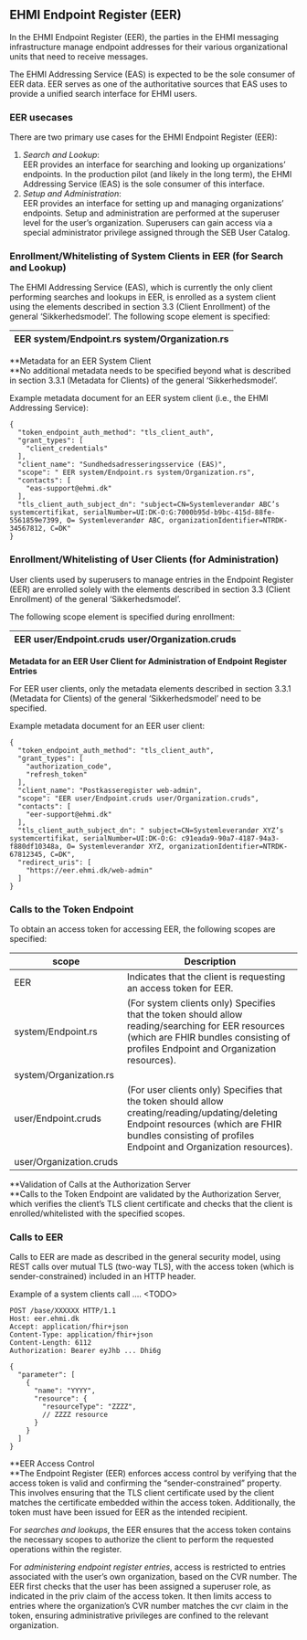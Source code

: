 ## EHMI Endpoint Register (EER)

In the EHMI Endpoint Register (EER), the parties in the EHMI messaging infrastructure manage endpoint addresses for their various organizational units that need to receive messages.

The EHMI Addressing Service (EAS) is expected to be the sole consumer of EER data. EER serves as one of the authoritative sources that EAS uses to provide a unified search interface for EHMI users.

### EER usecases

There are two primary use cases for the EHMI Endpoint Register (EER):

1.  *Search and Lookup*:  
    EER provides an interface for searching and looking up organizations’ endpoints. In the production pilot (and likely in the long term), the EHMI Addressing Service (EAS) is the sole consumer of this interface.
2.  *Setup and Administration*:  
    EER provides an interface for setting up and managing organizations’ endpoints. Setup and administration are performed at the superuser level for the user’s organization. Superusers can gain access via a special administrator privilege assigned through the SEB User Catalog.

### Enrollment/Whitelisting of System Clients in EER (for Search and Lookup)

The EHMI Addressing Service (EAS), which is currently the only client performing searches and lookups in EER, is enrolled as a system client using the elements described in section 3.3 (Client Enrollment) of the general ‘Sikkerhedsmodel’. The following scope element is specified:

| EER system/Endpoint.rs system/Organization.rs |
|-----------------------------------------------|

**Metadata for an EER System Client  
**No additional metadata needs to be specified beyond what is described in section 3.3.1 (Metadata for Clients) of the general ‘Sikkerhedsmodel’.

Example metadata document for an EER system client (i.e., the EHMI Addressing Service):

```
{
  "token_endpoint_auth_method": "tls_client_auth",
  "grant_types": [
    "client_credentials"
  ],
  "client_name": "Sundhedsadresseringsservice (EAS)",
  "scope": " EER system/Endpoint.rs system/Organization.rs",
  "contacts": [
    "eas-support@ehmi.dk"
  ],
  "tls_client_auth_subject_dn": "subject=CN=Systemleverandør ABC’s systemcertifikat, serialNumber=UI:DK-O:G:7000b95d-b9bc-415d-88fe-5561859e7399, O= Systemleverandør ABC, organizationIdentifier=NTRDK-34567812, C=DK"
}
```

### Enrollment/Whitelisting of User Clients (for Administration)

User clients used by superusers to manage entries in the Endpoint Register (EER) are enrolled solely with the elements described in section 3.3 (Client Enrollment) of the general ‘Sikkerhedsmodel’.

The following scope element is specified during enrollment:

| EER user/Endpoint.cruds user/Organization.cruds |
|-------------------------------------------------|

**Metadata for an EER User Client for Administration of Endpoint Register Entries**

For EER user clients, only the metadata elements described in section 3.3.1 (Metadata for Clients) of the general ‘Sikkerhedsmodel’ need to be specified.

Example metadata document for an EER user client:

```
{
  "token_endpoint_auth_method": "tls_client_auth",
  "grant_types": [
    "authorization_code",
    "refresh_token"
  ],
  "client_name": "Postkasseregister web-admin",
  "scope": "EER user/Endpoint.cruds user/Organization.cruds",
  "contacts": [
    "eer-support@ehmi.dk"
  ],
  "tls_client_auth_subject_dn": " subject=CN=Systemleverandør XYZ’s systemcertifikat, serialNumber=UI:DK-O:G: c91eada9-90a7-4187-94a3-f880df10348a, O= Systemleverandør XYZ, organizationIdentifier=NTRDK-67812345, C=DK",
  "redirect_uris": [
    "https://eer.ehmi.dk/web-admin"
  ]
}
```

### Calls to the Token Endpoint

To obtain an access token for accessing EER, the following scopes are specified:

| **scope**                | **Description**                                                                                                                                                                                          |
|--------------------------|----------------------------------------------------------------------------------------------------------------------------------------------------------------------------------------------------------|
| EER                      | Indicates that the client is requesting an access token for EER.                                                                                                                                         |
| system/Endpoint.rs       | (For system clients only) Specifies that the token should allow reading/searching for EER resources (which are FHIR bundles consisting of profiles Endpoint and Organization resources).                 |
| system/Organization.rs   |                                                                                                                                                                                                          |
| user/Endpoint.cruds      | (For user clients only) Specifies that the token should allow creating/reading/updating/deleting Endpoint resources (which are FHIR bundles consisting of profiles Endpoint and Organization resources). |
| user/Organization.cruds  |                                                                                                                                                                                                          |

**Validation of Calls at the Authorization Server  
**Calls to the Token Endpoint are validated by the Authorization Server, which verifies the client’s TLS client certificate and checks that the client is enrolled/whitelisted with the specified scopes.

### Calls to EER

Calls to EER are made as described in the general security model, using REST calls over mutual TLS (two-way TLS), with the access token (which is sender-constrained) included in an HTTP header.

Example of a system clients call …. \<TODO\>

```
POST /base/XXXXXX HTTP/1.1
Host: eer.ehmi.dk
Accept: application/fhir+json
Content-Type: application/fhir+json
Content-Length: 6112
Authorization: Bearer eyJhb ... Dhi6g

{
  "parameter": [
    {
      "name": "YYYY",
      "resource": {
        "resourceType": "ZZZZ",
        // ZZZZ resource
      }
    }
  ]
}
```

**EER Access Control  
**The Endpoint Register (EER) enforces access control by verifying that the access token is valid and confirming the “sender-constrained” property. This involves ensuring that the TLS client certificate used by the client matches the certificate embedded within the access token. Additionally, the token must have been issued for EER as the intended recipient.

For *searches and lookups*, the EER ensures that the access token contains the necessary scopes to authorize the client to perform the requested operations within the register.

For *administering endpoint register entries*, access is restricted to entries associated with the user’s own organization, based on the CVR number. The EER first checks that the user has been assigned a superuser role, as indicated in the priv claim of the access token. It then limits access to entries where the organization’s CVR number matches the cvr claim in the token, ensuring administrative privileges are confined to the relevant organization.

## 
